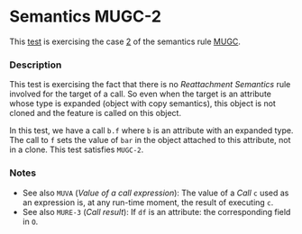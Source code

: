 # Semantics MUGC-2

This [test](.) is exercising the case [2](../Readme.md) of the semantics rule [MUGC](../../mugc/Readme.md).

### Description

This test is exercising the fact that there is no *Reattachment Semantics* rule involved for the target of a call. So even when the target is an attribute whose type is expanded (object with copy semantics), this object is not cloned and the feature is called on this object.

In this test, we have a call `b.f` where `b` is an attribute with an expanded type. The call to `f` sets the value of `bar` in the object attached to this attribute, not in a clone. This test satisfies `MUGC-2`.

### Notes

* See also `MUVA` (*Value of a call expression*): The value of a *Call* `c` used as an expression is, at any run-time moment, the result of executing `c`.
* See also `MURE-3` (*Call result*): If `df` is an attribute: the corresponding field in `O`.
